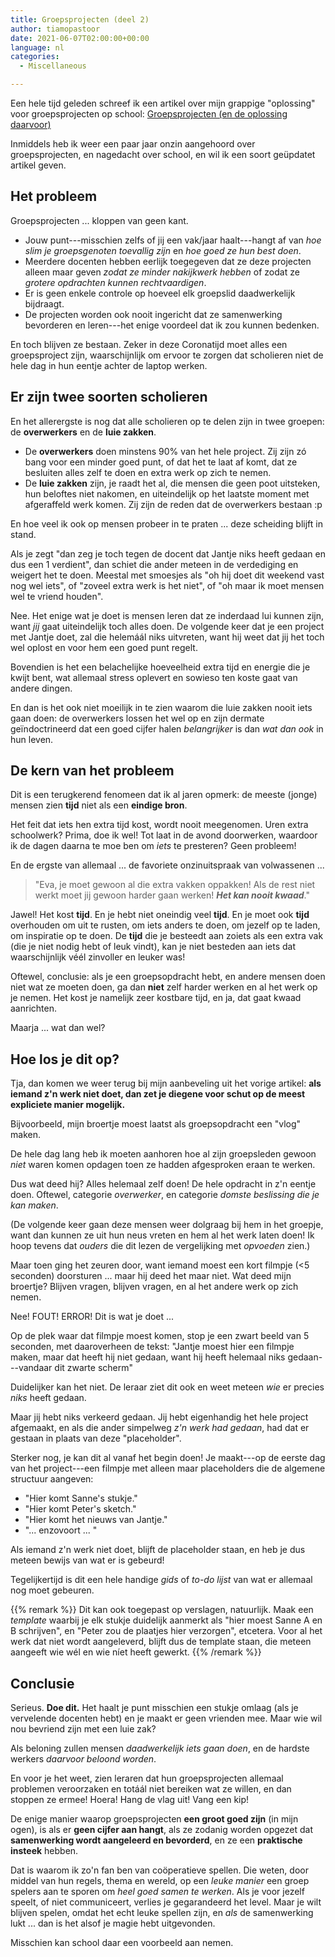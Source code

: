 ```yaml
---
title: Groepsprojecten (deel 2)
author: tiamopastoor
date: 2021-06-07T02:00:00+00:00
language: nl
categories:
  - Miscellaneous

---
```

Een hele tijd geleden schreef ik een artikel over mijn grappige "oplossing" voor groepsprojecten op school: [Groepsprojecten (en de oplossing daarvoor)](/blog/2018/2018-09-13-groepsprojecten-en-de-oplossing-daarvoor/)

Inmiddels heb ik weer een paar jaar onzin aangehoord over groepsprojecten, en nagedacht over school, en wil ik een soort geüpdatet artikel geven.

## Het probleem

Groepsprojecten ... kloppen van geen kant.

  * Jouw punt---misschien zelfs of jij een vak/jaar haalt---hangt af van _hoe slim je groepsgenoten toevallig zijn_ en _hoe goed ze hun best doen_.
  * Meerdere docenten hebben eerlijk toegegeven dat ze deze projecten alleen maar geven _zodat ze minder nakijkwerk hebben_ of zodat ze _grotere opdrachten kunnen rechtvaardigen_.
  * Er is geen enkele controle op hoeveel elk groepslid daadwerkelijk bijdraagt.
  * De projecten worden ook nooit ingericht dat ze samenwerking bevorderen en leren---het enige voordeel dat ik zou kunnen bedenken.

En toch blijven ze bestaan. Zeker in deze Coronatijd moet alles een groepsproject zijn, waarschijnlijk om ervoor te zorgen dat scholieren niet de hele dag in hun eentje achter de laptop werken.

## Er zijn twee soorten scholieren

En het allerergste is nog dat alle scholieren op te delen zijn in twee groepen: de **overwerkers** en de **luie zakken**.

  * De **overwerkers** doen minstens 90% van het hele project. Zij zijn zó bang voor een minder goed punt, of dat het te laat af komt, dat ze besluiten alles zelf te doen en extra werk op zich te nemen.
  * De **luie zakken** zijn, je raadt het al, die mensen die geen poot uitsteken, hun beloftes niet nakomen, en uiteindelijk op het laatste moment met afgeraffeld werk komen. Zij zijn de reden dat de overwerkers bestaan :p

En hoe veel ik ook op mensen probeer in te praten ... deze scheiding blijft in stand. 

Als je zegt "dan zeg je toch tegen de docent dat Jantje niks heeft gedaan en dus een 1 verdient", dan schiet die ander meteen in de verdediging en weigert het te doen. Meestal met smoesjes als "oh hij doet dit weekend vast nog wel iets", of "zoveel extra werk is het niet", of "oh maar ik moet mensen wel te vriend houden".

Nee. Het enige wat je doet is mensen leren dat ze inderdaad lui kunnen zijn, want _jij_ gaat uiteindelijk toch alles doen. De volgende keer dat je een project met Jantje doet, zal die helemáál niks uitvreten, want hij weet dat jij het toch wel oplost en voor hem een goed punt regelt.

Bovendien is het een belachelijke hoeveelheid extra tijd en energie die je kwijt bent, wat allemaal stress oplevert en sowieso ten koste gaat van andere dingen.

En dan is het ook niet moeilijk in te zien waarom die luie zakken nooit iets gaan doen: de overwerkers lossen het wel op en zijn dermate geïndoctrineerd dat een goed cijfer halen _belangrijker_ is dan _wat dan ook_ in hun leven.

## De kern van het probleem

Dit is een terugkerend fenomeen dat ik al jaren opmerk: de meeste (jonge) mensen zien **tijd** niet als een **eindige bron**. 

Het feit dat iets hen extra tijd kost, wordt nooit meegenomen. Uren extra schoolwerk? Prima, doe ik wel! Tot laat in de avond doorwerken, waardoor ik de dagen daarna te moe ben om _iets_ te presteren? Geen probleem!

En de ergste van allemaal ... de favoriete onzinuitspraak van volwassenen ...

> "Eva, je moet gewoon al die extra vakken oppakken! Als de rest niet werkt moet jij gewoon harder gaan werken! _**Het kan nooit kwaad**_."

Jawel! Het kost **tijd**. En je hebt niet oneindig veel **tijd**. En je moet ook **tijd** overhouden om uit te rusten, om iets anders te doen, om jezelf op te laden, om inspiratie op te doen. De **tijd** die je besteedt aan zoiets als een extra vak (die je niet nodig hebt of leuk vindt), kan je niet besteden aan iets dat waarschijnlijk véél zinvoller en leuker was!

Oftewel, conclusie: als je een groepsopdracht hebt, en andere mensen doen niet wat ze moeten doen, ga dan **niet** zelf harder werken en al het werk op je nemen. Het kost je namelijk zeer kostbare tijd, en ja, dat gaat kwaad aanrichten.

Maarja ... wat dan wel?

## Hoe los je dit op?

Tja, dan komen we weer terug bij mijn aanbeveling uit het vorige artikel: **als iemand z'n werk niet doet, dan zet je diegene voor schut op de meest expliciete manier mogelijk.**

Bijvoorbeeld, mijn broertje moest laatst als groepsopdracht een "vlog" maken. 

De hele dag lang heb ik moeten aanhoren hoe al zijn groepsleden gewoon _niet_ waren komen opdagen toen ze hadden afgesproken eraan te werken.

Dus wat deed hij? Alles helemaal zelf doen! De hele opdracht in z'n eentje doen. Oftewel, categorie _overwerker_, en categorie _domste beslissing die je kan maken_. 

(De volgende keer gaan deze mensen weer dolgraag bij hem in het groepje, want dan kunnen ze uit hun neus vreten en hem al het werk laten doen! Ik hoop tevens dat _ouders_ die dit lezen de vergelijking met _opvoeden_ zien.)

Maar toen ging het zeuren door, want iemand moest een kort filmpje (<5 seconden) doorsturen ... maar hij deed het maar niet. Wat deed mijn broertje? Blijven vragen, blijven vragen, en al het andere werk op zich nemen.

Nee! FOUT! ERROR! Dit is wat je doet ...

Op de plek waar dat filmpje moest komen, stop je een zwart beeld van 5 seconden, met daaroverheen de tekst: "Jantje moest hier een filmpje maken, maar dat heeft hij niet gedaan, want hij heeft helemaal niks gedaan---vandaar dit zwarte scherm"

Duidelijker kan het niet. De leraar ziet dit ook en weet meteen _wie_ er precies _niks_ heeft gedaan.

Maar jij hebt niks verkeerd gedaan. Jij hebt eigenhandig het hele project afgemaakt, en als die ander simpelweg _z'n werk had gedaan_, had dat er gestaan in plaats van deze "placeholder".

Sterker nog, je kan dit al vanaf het begin doen! Je maakt---op de eerste dag van het project---een filmpje met alleen maar placeholders die de algemene structuur aangeven:

  * "Hier komt Sanne's stukje."
  * "Hier komt Peter's sketch."
  * "Hier komt het nieuws van Jantje."
  * "... enzovoort ... "

Als iemand z'n werk niet doet, blijft de placeholder staan, en heb je dus meteen bewijs van wat er is gebeurd! 

Tegelijkertijd is dit een hele handige _gids_ of _to-do lijst_ van wat er allemaal nog moet gebeuren.

{{% remark %}}
Dit kan ook toegepast op verslagen, natuurlijk. Maak een _template_ waarbij je elk stukje duidelijk aanmerkt als "hier moest Sanne A en B schrijven", en "Peter zou de plaatjes hier verzorgen", etcetera. Voor al het werk dat niet wordt aangeleverd, blijft dus de template staan, die meteen aangeeft wie wél en wie níet heeft gewerkt.
{{% /remark %}}

## Conclusie

Serieus. **Doe dit.** Het haalt je punt misschien een stukje omlaag (als je vervelende docenten hebt) en je maakt er geen vrienden mee. Maar wie wil nou bevriend zijn met een luie zak?

Als beloning zullen mensen _daadwerkelijk iets gaan doen_, en de hardste werkers _daarvoor beloond worden_.

En voor je het weet, zien leraren dat hun groepsprojecten allemaal problemen veroorzaken en totáál niet bereiken wat ze willen, en dan stoppen ze ermee! Hoera! Hang de vlag uit! Vang een kip!

De enige manier waarop groepsprojecten **een groot goed zijn** (in mijn ogen), is als er **geen cijfer aan hangt**, als ze zodanig worden opgezet dat **samenwerking wordt aangeleerd en bevorderd**, en ze een **praktische insteek** hebben.

Dat is waarom ik zo'n fan ben van coöperatieve spellen. Die weten, door middel van hun regels, thema en wereld, op een _leuke manier_ een groep spelers aan te sporen om _heel goed samen te werken_. Als je voor jezelf speelt, of niet communiceert, verlies je gegarandeerd het level. Maar je wilt blijven spelen, omdat het echt leuke spellen zijn, en _als_ de samenwerking lukt ... dan is het alsof je magie hebt uitgevonden.

Misschien kan school daar een voorbeeld aan nemen.